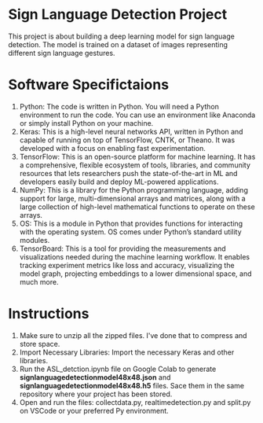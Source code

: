 # Sign Language Detection Project

This project is about building a deep learning model for sign language detection. The model is trained on a dataset of images representing different sign language gestures.

# Software Specifictaions

1. Python: The code is written in Python. You will need a Python environment to run the code. You can use an environment like Anaconda or simply install Python on your machine.
2. Keras: This is a high-level neural networks API, written in Python and capable of running on top of TensorFlow, CNTK, or Theano. It was developed with a focus on enabling fast experimentation.
3. TensorFlow: This is an open-source platform for machine learning. It has a comprehensive, flexible ecosystem of tools, libraries, and community resources that lets researchers push the state-of-the-art in ML and developers easily build and deploy ML-powered applications.
4. NumPy: This is a library for the Python programming language, adding support for large, multi-dimensional arrays and matrices, along with a large collection of high-level mathematical functions to operate on these arrays.
5. OS: This is a module in Python that provides functions for interacting with the operating system. OS comes under Python’s standard utility modules.
6. TensorBoard: This is a tool for providing the measurements and visualizations needed during the machine learning workflow. It enables tracking experiment metrics like loss and accuracy, visualizing the model graph, projecting embeddings to a lower dimensional space, and much more.

# Instructions

1. Make sure to unzip all the zipped files. I've done that to compress and store space.
2. Import Necessary Libraries: Import the necessary Keras and other libraries.
3. Run the ASL_detction.ipynb file on Google Colab to generate **signlanguagedetectionmodel48x48.json** and **signlanguagedetectionmodel48x48.h5** files. Sace them in the same repository where your project has been stored.
4. Open and run the files: collectdata.py, realtimedetection.py and split.py on VSCode or your preferred Py environment.
